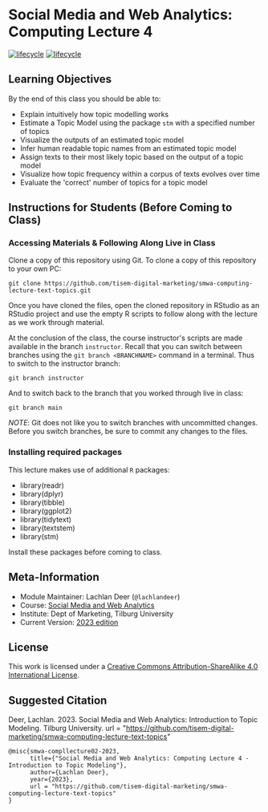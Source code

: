 # Social Media and Web Analytics: Computing Lecture 4

[![lifecycle](https://img.shields.io/badge/lifecycle-maturing-blue.svg)](https://www.tidyverse.org/lifecycle/#maturing)
[![lifecycle](https://img.shields.io/badge/version-2023-red.svg)]()

## Learning Objectives

By the end of this class you should be able to:

* Explain intuitively how topic modelling works
* Estimate a Topic Model using the package `stm` with a specified number of topics
* Visualize the outputs of an estimated topic model
* Infer human readable topic names from an estimated topic model
* Assign texts to their most likely topic based on the output of a topic model
* Visualize how topic frequency within a corpus of texts evolves over time
* Evaluate the 'correct' number of topics for a topic model 

## Instructions for Students (Before Coming to Class)

### Accessing Materials & Following Along Live in Class

Clone a copy of this repository using Git.
To clone a copy of this repository to your own PC:

```{bash, eval = FALSE}
git clone https://github.com/tisem-digital-marketing/smwa-computing-lecture-text-topics.git
```

Once you have cloned the files, open the cloned repository in RStudio as an RStudio project and use the empty R scripts to follow along with the lecture as we work through material.

At the conclusion of the class, the course instructor's scripts are made available in the branch `instructor`.
Recall that you can switch between branches using the `git branch <BRANCHNAME>` command in a terminal.
Thus to switch to the instructor branch:

```{bash}
git branch instructor
```

And to switch back to the branch that you worked through live in class:

```{bash}
git branch main
```

*NOTE*: Git does not like you to switch branches with uncommitted changes.
Before you switch branches, be sure to commit any changes to the files.

### Installing required packages

This lecture makes use of additional `R` packages:

* library(readr)  
* library(dplyr) 
* library(tibble)
* library(ggplot2) 
* library(tidytext)
* library(textstem)  
* library(stm) 

Install these packages before coming to class.

## Meta-Information

* Module Maintainer: Lachlan Deer (`@lachlandeer`)
* Course: [Social Media and Web Analytics](https://tisem-digital-marketing.github.io/2023-smwa)
* Institute: Dept of Marketing, Tilburg University
* Current Version: [2023 edition](https://tisem-digital-marketing.github.io/2023-smwa)

## License

This work is licensed under a [Creative Commons Attribution-ShareAlike 4.0 International License](http://creativecommons.org/licenses/by-sa/4.0/).

## Suggested Citation

Deer, Lachlan. 2023. Social Media and Web Analytics: Introduction to Topic Modeling. Tilburg University. url = "https://github.com/tisem-digital-marketing/smwa-computing-lecture-text-topics"

```{r, engine='out', eval = FALSE}
@misc{smwa-compllecture02-2023,
      title={"Social Media and Web Analytics: Computing Lecture 4 - Introduction to Topic Modeling"},
      author={Lachlan Deer},
      year={2023},
      url = "https://github.com/tisem-digital-marketing/smwa-computing-lecture-text-topics"
}
```

